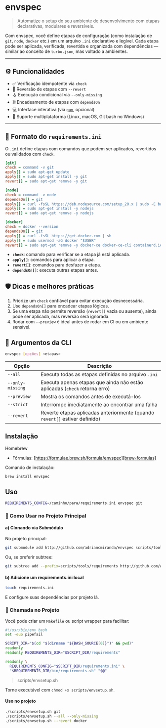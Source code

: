 # envspec

> Automatize o setup do seu ambiente de desenvolvimento com etapas declarativas, modulares e reversíveis.

Com envspec, você define etapas de configuração (como instalação de `git`, `node`, `docker` etc.) em um
arquivo `.ini` declarativo e legível.
Cada etapa pode ser aplicada, verificada, revertida e organizada com dependências
— similar ao conceito de `turbo.json`, mas voltado a ambientes.

---

## ⚙️ Funcionalidades

- ✅ Verificação idempotente via `check`
- 🔁 Reversão de etapas com `--revert`
- 🪝 Execução condicional via `--only-missing`
- ⛓️ Encadeamento de etapas com `dependsOn`
- 💻 Interface interativa
(via [`gum`](https://github.com/charmbracelet/gum), opcional)
- 🧪 Suporte multiplataforma (Linux, macOS, Git bash no Windows)

---

## 🧩 Formato do `requirements.ini`

O `.ini` define etapas com comandos que podem ser aplicados, revertidos
ou validados com `check`.

```ini
[git]
check = command -v git
apply[] = sudo apt-get update
apply[] = sudo apt-get install -y git
revert[] = sudo apt-get remove -y git

[node]
check = command -v node
dependsOn[] = git
apply[] = curl -fsSL https://deb.nodesource.com/setup_20.x | sudo -E bash -
apply[] = sudo apt-get install -y nodejs
revert[] = sudo apt-get remove -y nodejs

[docker]
check = docker --version
dependsOn[] = git
apply[] = curl -fsSL https://get.docker.com | sh
apply[] = sudo usermod -aG docker "$USER"
revert[] = sudo apt-get remove -y docker-ce docker-ce-cli containerd.io
```

- **`check`**: comando para verificar se a etapa já está aplicada.
- **`apply[]`**: comandos para aplicar a etapa.
- **`revert[]`**: comandos para desfazer a etapa.
- **`dependsOn[]`**: executa outras etapas antes.

## 🛡️ Dicas e melhores práticas

1. Priorize um `check` confiável para evitar execução desnecessária.
2. Use `dependsOn[]` para encadear etapas lógicas.
3. Se uma etapa não permite reversão (`revert[]` vazia ou ausente),
ainda pode ser aplicada, mas reversão será ignorada.
4. Rodar com `--preview` é ideal antes de rodar em CI ou em ambiente sensível.

## 🚀 Argumentos da CLI

```bash
envspec [opções] <etapas>
```

| Opção            | Descrição                                                                   |
|------------------|-----------------------------------------------------------------------------|
| `--all`          | Executa todas as etapas definidas no arquivo `.ini`                         |
| `--only-missing` | Executa apenas etapas que ainda não estão aplicadas (`check` retorna erro)  |
| `--preview`      | Mostra os comandos antes de executá-los                                     |
| `--strict`       | Interrompe imediatamente ao encontrar uma falha                             |
| `--revert`       | Reverte etapas aplicadas anteriormente (quando `revert[]` estiver definido) |

## Instalação

Homebrew

- Fórmulas: [https://formulae.brew.sh/formula/envspec][brew-formulas]

[brew-formulas]: https://formulae.brew.sh/formula/envspec

Comando de instalação:

```bash
brew install envspec
```

## Uso

```bash
REQUIREMENTS_CONFIG=/caminho/para/requirements.ini envspec git
```

### 🧰 Como Usar no Projeto Principal

#### a) Clonando via Submódulo

No projeto principal:

```bash
git submodule add http://github.com/adriancmiranda/envspec scripts/tools/requirements
```

Ou, se preferir subtree:

```bash
git subtree add --prefix=scripts/tools/requirements http://github.com/adriancmiranda/envspec main --squash
```

#### b) Adicione um requirements.ini local

```bash
touch requirements.ini
```

E configure suas dependências por projeto lá.

### 🏃 Chamada no Projeto

Você pode criar um `Makefile` ou script wrapper para facilitar:

```bash
#!/usr/bin/env bash
set -euo pipefail

SCRIPT_DIR="$(cd "$(dirname "${BASH_SOURCE[0]}")" && pwd)"
readonly
readonly REQUIREMENTS_DIR="$SCRIPT_DIR/requirements"

readonly \
  REQUIREMENTS_CONFIG="$SCRIPT_DIR/requirements.ini" \
  "$REQUIREMENTS_DIR/bin/requirements.sh" "$@"
```

> scripts/envsetup.sh

Torne executável com `chmod +x scripts/envsetup.sh`.

#### Uso no projeto

```bash
./scripts/envsetup.sh git
./scripts/envsetup.sh --all --only-missing
./scripts/envsetup.sh --revert docker
```
